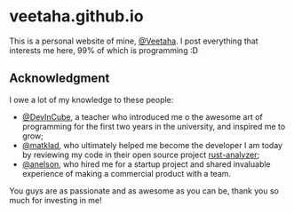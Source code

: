 # veetaha.github.io

This is a personal website of mine, [@Veetaha]. I post everything that interests me here, 99% of which is programming :D

## Acknowledgment

I owe a lot of my knowledge to these people:

* [@DevInCube], a teacher who introduced me o the awesome art of programming for the first two years in the university, and inspired me to grow;
* [@matklad], who ultimately helped me become the developer I am today by reviewing my code in their open source project [rust-analyzer];
* [@anelson], who hired me for a startup project and shared invaluable experience of making a commercial product with a team.

You guys are as passionate and as awesome as you can be, thank you so much for investing in me!

[@anelson]: https://github.com/anelson
[@DevInCube]: https://github.com/DevInCube
[@matklad]: https://github.com/matklad
[@Veetaha]: https://github.com/Veetaha
[rust-analyzer]: https://github.com/rust-analyzer/rust-analyzer
